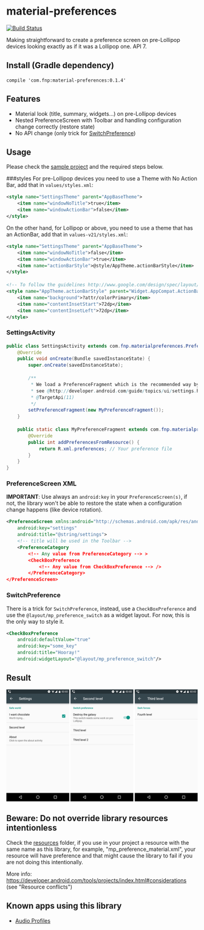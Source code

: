 # material-preferences
[![Build Status](https://travis-ci.org/ferrannp/material-preferences.svg)](https://travis-ci.org/ferrannp/material-preferences)

Making straightforward to create a preference screen on pre-Lollipop devices looking exactly as if it was a Lollipop one. API 7.

## Install (Gradle dependency)

    compile 'com.fnp:material-preferences:0.1.4'

## Features
- Material look (title, summary, widgets...) on pre-Lollipop devices
- Nested PreferenceScreen with Toolbar and handling configuration change correctly (restore state)
- No API change (only trick for [SwitchPreference](README.md#switchpreference))

## Usage

Please check the [sample project](sample) and the required steps below.

###styles
For pre-Lollipop devices you need to use a Theme with No Action Bar, add that in ```values/styles.xml```:
```xml
<style name="SettingsTheme" parent="AppBaseTheme">
    <item name="windowNoTitle">true</item>
    <item name="windowActionBar">false</item>
</style>
```

On the other hand, for Lollipop or above, you need to use a theme that has an ActionBar, add that in ```values-v21/styles.xml```:
```xml
<style name="SettingsTheme" parent="AppBaseTheme">
    <item name="windowNoTitle">false</item>
    <item name="windowActionBar">true</item>
    <item name="actionBarStyle">@style/AppTheme.actionBarStyle</item>
</style>

<!-- To follow the guidelines http://www.google.com/design/spec/layout/structure.html#structure-toolbars -->
<style name="AppTheme.actionBarStyle" parent="Widget.AppCompat.ActionBar">
    <item name="background">?attr/colorPrimary</item>
    <item name="contentInsetStart">72dp</item>
    <item name="contentInsetLeft">72dp</item>
</style>
```

### SettingsActivity
```java
public class SettingsActivity extends com.fnp.materialpreferences.PreferenceActivity {
    @Override
    public void onCreate(Bundle savedInstanceState) {
        super.onCreate(savedInstanceState);
        
        /**
         * We load a PreferenceFragment which is the recommended way by Android 
         * see @http://developer.android.com/guide/topics/ui/settings.html#Fragment
         * @TargetApi(11)
         */
        setPreferenceFragment(new MyPreferenceFragment());
    }

    public static class MyPreferenceFragment extends com.fnp.materialpreferences.PreferenceFragment {
        @Override
        public int addPreferencesFromResource() {
            return R.xml.preferences; // Your preference file
        }
    }
}
```

### PreferenceScreen XML
**IMPORTANT**: Use always an ```android:key``` in your ```PreferenceScreen(s)```, if not, the library won't be able to restore the state when a configuration change happens (like device rotation).

```xml
<PreferenceScreen xmlns:android="http://schemas.android.com/apk/res/android"
    android:key="settings"
    android:title="@string/settings">
    <!-- title will be used in the Toolbar -->
    <PreferenceCategory
        <!-- Any value from PreferenceCategory --> >
        <CheckBoxPreference
            <!-- Any value from CheckBoxPreference --> />
        </PreferenceCategory>
</PreferenceScreen>
```

### SwitchPreference
There is a trick for ```SwitchPreference```, instead, use a ```CheckBoxPreference``` and use the ```@layout/mp_preference_switch``` as a widget layout. For now, this is the only way to style it.

```xml
<CheckBoxPreference
    android:defaultValue="true"
    android:key="some_key"
    android:title="Hooray!"
    android:widgetLayout="@layout/mp_preference_switch"/>
```

## Result
<img src=assets/levels_example.png />

## Beware: Do not override library resources intentionless
Check the [resources](library/src/main/res) folder, if you use in your project a resource with the same name as this library, for example, "mp_preference_material.xml", your resource will have preference and that might cause the library to fail if you are not doing this intentionally.

More info: https://developer.android.com/tools/projects/index.html#considerations (see "Resource conflicts")

## Known apps using this library
- <a href="https://play.google.com/store/apps/details?id=com.fnp.audioprofiles">Audio Profiles</a>